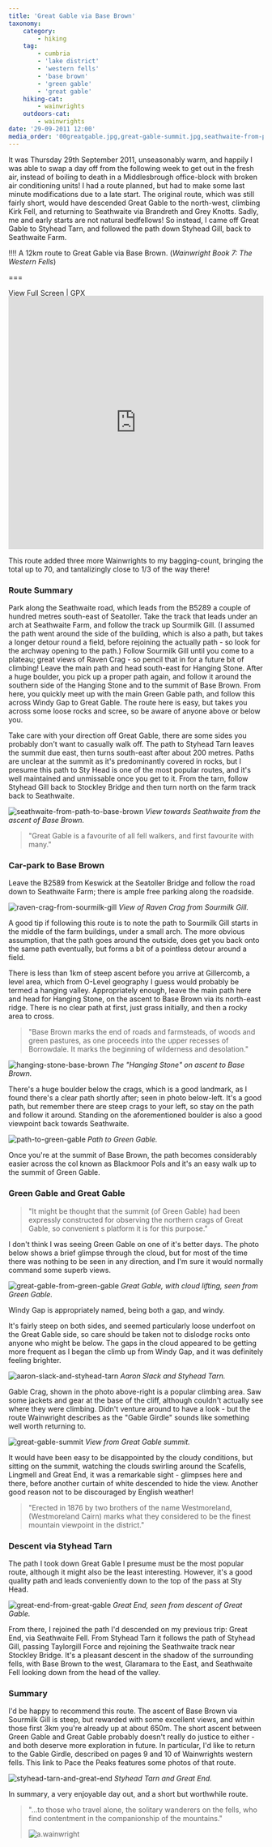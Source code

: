 ```yaml
---
title: 'Great Gable via Base Brown'
taxonomy:
    category:
        - hiking
    tag:
        - cumbria
        - 'lake district'
        - 'western fells'
        - 'base brown'
        - 'green gable'
        - 'great gable'
    hiking-cat:
        - wainwrights
    outdoors-cat:
        - wainwrights
date: '29-09-2011 12:00'
media_order: '00greatgable.jpg,great-gable-summit.jpg,seathwaite-from-path-to-base-brown.jpg,aaron-slack-and-styhead-tarn.jpg,great-end-from-great-gable.jpg,great-gable-from-green-gable.jpg,hanging-stone-base-brown.jpg,raven-crag-from-sourmilk-gill.jpg,path-to-green-gable.jpg,styhead-tarn-and-great-end.jpg'
---
```


It was Thursday 29th September 2011, unseasonably warm, and happily I was able to swap a day off from the following week to get out in the fresh air, instead of boiling to death in a Middlesbrough office-block with broken air conditioning units! I had a route planned, but had to make some last minute modifications due to a late start. The original route, which was still fairly short, would have descended Great Gable to the north-west, climbing Kirk Fell, and returning to Seathwaite via Brandreth and Grey Knotts. Sadly, me and early starts are not natural bedfellows! So instead, I came off Great Gable to Styhead Tarn, and followed the path down Styhead Gill, back to Seathwaite Farm.

!!!! A 12km route to Great Gable via Base Brown. (*Wainwright Book 7: The Western Fells*)

===

[View Full Screen](https://map.mootparadox.com/full/greatgable1) | [GPX](https://map.mootparadox.com/gpx/greatgable1)  
<p><iframe src="https://map.mootparadox.com/embed/greatgable1" height="500" width="100%" style="border:none; margin-top:-1.2em;"></iframe></p>

This route added three more Wainwrights to my bagging-count, bringing the total up to 70, and tantalizingly close to 1/3 of the way there!

### Route Summary

Park along the Seathwaite road, which leads from the B5289 a couple of hundred metres south-east of Seatoller. Take the track that leads under an arch at Seathwaite Farm, and follow the track up Sourmilk Gill. (I assumed the path went around the side of the building, which is also a path, but takes a longer detour round a field, before rejoining the actually path - so look for the archway opening to the path.) Follow Sourmilk Gill until you come to a plateau; great views of Raven Crag - so pencil that in for a future bit of climbing! Leave the main path and head south-east for Hanging Stone. After a huge boulder, you pick up a proper path again, and follow it around the southern side of the Hanging Stone and to the summit of Base Brown. From here, you quickly meet up with the main Green Gable path, and follow this across Windy Gap to Great Gable. The route here is easy, but takes you across some loose rocks and scree, so be aware of anyone above or below you.

Take care with your direction off Great Gable, there are some sides you probably don't want to casually walk off. The path to Styhead Tarn leaves the summit due east, then turns south-east after about 200 metres. Paths are unclear at the summit as it's predominantly covered in rocks, but I presume this path to Sty Head is one of the most popular routes, and it's well maintained and unmissable once you get to it. From the tarn, follow Styhead Gill back to Stockley Bridge and then turn north on the farm track back to Seathwaite.

![seathwaite-from-path-to-base-brown](seathwaite-from-path-to-base-brown.jpg "seathwaite-from-path-to-base-brown")
*View towards Seathwaite from the ascent of Base Brown.*

> "Great Gable is a favourite of all fell walkers, and first favourite with many."

### Car-park to Base Brown

Leave the B2589 from Keswick at the Seatoller Bridge and follow the road down to Seathwaite Farm; there is ample free parking along the roadside.

![raven-crag-from-sourmilk-gill](raven-crag-from-sourmilk-gill.jpg "raven-crag-from-sourmilk-gill")
*View of Raven Crag from Sourmilk Gill.*

A good tip if following this route is to note the path to Sourmilk Gill starts in the middle of the farm buildings, under a small arch. The more obvious assumption, that the path goes around the outside, does get you back onto the same path eventually, but forms a bit of a pointless detour around a field.

There is less than 1km of steep ascent before you arrive at Gillercomb, a level area, which from O-Level geography I guess would probably be termed a hanging valley. Appropriately enough, leave the main path here and head for Hanging Stone, on the ascent to Base Brown via its north-east ridge. There is no clear path at first, just grass initially, and then a rocky area to cross.

> "Base Brown marks the end of roads and farmsteads, of woods and green pastures, as one proceeds into the upper recesses of Borrowdale. It marks the beginning of wilderness and desolation."

![hanging-stone-base-brown](hanging-stone-base-brown.jpg "hanging-stone-base-brown")
*The "Hanging Stone" on ascent to Base Brown.*

There's a huge boulder below the crags, which is a good landmark, as I found there's a clear path shortly after; seen in photo below-left. It's a good path, but remember there are steep crags to your left, so stay on the path and follow it around. Standing on the aforementioned boulder is also a good viewpoint back towards Seathwaite.

![path-to-green-gable](path-to-green-gable.jpg "path-to-green-gable")
*Path to Green Gable.*

Once you're at the summit of Base Brown, the path becomes considerably easier across the col known as Blackmoor Pols and it's an easy walk up to the summit of Green Gable.

### Green Gable and Great Gable

> "It might be thought that the summit (of Green Gable) had been expressly constructed for observing the northern crags of Great Gable, so convenient s platform it is for this purpose."

I don't think I was seeing Green Gable on one of it's better days. The photo below shows a brief glimpse through the cloud, but for most of the time there was nothing to be seen in any direction, and I'm sure it would normally command some superb views.

![great-gable-from-green-gable](great-gable-from-green-gable.jpg "great-gable-from-green-gable")
*Great Gable, with cloud lifting, seen from Green Gable.*

Windy Gap is appropriately named, being both a gap, and windy.

It's fairly steep on both sides, and seemed particularly loose underfoot on the Great Gable side, so care should be taken not to dislodge rocks onto anyone who might be below. The gaps in the cloud appeared to be getting more frequent as I began the climb up from Windy Gap, and it was definitely feeling brighter.

![aaron-slack-and-styhead-tarn](aaron-slack-and-styhead-tarn.jpg "aaron-slack-and-styhead-tarn")
*Aaron Slack and Styhead Tarn.*

Gable Crag, shown in the photo above-right is a popular climbing area. Saw some jackets and gear at the base of the cliff, although couldn't actually see where they were climbing. Didn't venture around to have a look - but the route Wainwright describes as the "Gable Girdle" sounds like something well worth returning to.

![great-gable-summit](great-gable-summit.jpg "great-gable-summit")
*View from Great Gable summit.*

It would have been easy to be disappointed by the cloudy conditions, but sitting on the summit, watching the clouds swirling around the Scafells, Lingmell and Great End, it was a remarkable sight - glimpses here and there, before another curtain of white descended to hide the view. Another good reason not to be discouraged by English weather!

> "Erected in 1876 by two brothers of the name Westmoreland, (Westmoreland Cairn) marks what they considered to be the finest mountain viewpoint in the district."

### Descent via Styhead Tarn

The path I took down Great Gable I presume must be the most popular route, although it might also be the least interesting. However, it's a good quality path and leads conveniently down to the top of the pass at Sty Head.

![great-end-from-great-gable](great-end-from-great-gable.jpg "great-end-from-great-gable")
*Great End, seen from descent of Great Gable.*

From there, I rejoined the path I'd descended on my previous trip: Great End, via Seathwaite Fell. From Styhead Tarn it follows the path of Styhead Gill, passing Taylorgill Force and rejoining the Seathwaite track near Stockley Bridge. It's a pleasant descent in the shadow of the surrounding fells, with Base Brown to the west, Glaramara to the East, and Seathwaite Fell looking down from the head of the valley.

### Summary

I'd be happy to recommend this route. The ascent of Base Brown via Sourmilk Gill is steep, but rewarded with some excellent views, and within those first 3km you're already up at about 650m. The short ascent between Green Gable and Great Gable probably doesn't really do justice to either - and both deserve more exploration in future. In particular, I'd like to return to the Gable Girdle, described on pages 9 and 10 of Wainwrights western fells. This link to Pace the Peaks features some photos of that route.

![styhead-tarn-and-great-end](styhead-tarn-and-great-end.jpg "styhead-tarn-and-great-end")
*Styhead Tarn and Great End.*

In summary, a very enjoyable day out, and a short but worthwhile route.

> "...to those who travel alone, the solitary wanderers on the fells, who find contentment in the companionship of the mountains."
> 
> ![a.wainwright](/user/images/aw-sig.png)